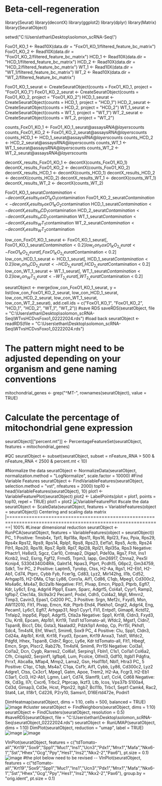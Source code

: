 # Beta-cell-regeneration
library(Seurat)
library(decontX)
library(ggplot2)
library(dplyr)
library(Matrix)
library(SeuratObject)

setwd("C:\\Users\\ethan\\Desktop\\solomon_scRNA-Seq\\")


FoxO1_KO_1 <- Read10X(data.dir = "FoxO1_KO_1/filtered_feature_bc_matrix")
FoxO1_KO_2 <- Read10X(data.dir = "FoxO1_KO_2/filtered_feature_bc_matrix")
HCD_1 <- Read10X(data.dir = "HCD_1/filtered_feature_bc_matrix")
HCD_2 <- Read10X(data.dir = "HCD_2/filtered_feature_bc_matrix")
WT_1 <- Read10X(data.dir = "WT_1/filtered_feature_bc_matrix")
WT_2 <- Read10X(data.dir = "WT_2/filtered_feature_bc_matrix")



FoxO1_KO_1_seurat <- CreateSeuratObject(counts = FoxO1_KO_1, project = "FoxO1_KO_1")
FoxO1_KO_2_seurat <- CreateSeuratObject(counts = FoxO1_KO_2, project = "FoxO1_KO_2")
HCD_1_seurat <- CreateSeuratObject(counts = HCD_1, project = "HCD_1")
HCD_2_seurat <- CreateSeuratObject(counts = HCD_2, project = "HCD_2")
WT_1_seurat <- CreateSeuratObject(counts = WT_1, project = "WT_1")
WT_2_seurat <- CreateSeuratObject(counts = WT_2, project = "WT_2")


counts_FoxO1_KO_1 <- FoxO1_KO_1_seurat@assays$RNA@layers$counts
counts_FoxO1_KO_2 <- FoxO1_KO_2_seurat@assays$RNA@layers$counts
counts_HCD_1 <- HCD_1_seurat@assays$RNA@layers$counts
counts_HCD_2 <- HCD_2_seurat@assays$RNA@layers$counts
counts_WT_1 <- WT_1_seurat@assays$RNA@layers$counts
counts_WT_2 <- WT_2_seurat@assays$RNA@layers$counts


decontX_results_FoxO1_KO_1 <- decontX(counts_FoxO1_KO_1)
decontX_results_FoxO1_KO_2 <- decontX(counts_FoxO1_KO_2)
decontX_results_HCD_1 <- decontX(counts_HCD_1)
decontX_results_HCD_2 <- decontX(counts_HCD_2)
decontX_results_WT_1 <- decontX(counts_WT_1)
decontX_results_WT_2 <- decontX(counts_WT_2)

FoxO1_KO_1_seurat$Contamination <- decontX_results_FoxO1_KO_1$contamination
FoxO1_KO_2_seurat$Contamination <- decontX_results_FoxO1_KO_2$contamination
HCD_1_seurat$Contamination <- decontX_results_HCD_1$contamination
HCD_2_seurat$Contamination <- decontX_results_HCD_2$contamination
WT_1_seurat$Contamination <- decontX_results_WT_1$contamination
WT_2_seurat$Contamination <- decontX_results_WT_2$contamination


low_con_FoxO1_KO_1_seurat <- FoxO1_KO_1_seurat[, FoxO1_KO_1_seurat$Contamination < 0.2]
low_con_FoxO1_KO_2_seurat <- FoxO1_KO_2_seurat[, FoxO1_KO_2_seurat$Contamination < 0.2]
low_con_HCD_1_seurat <- HCD_1_seurat[, HCD_1_seurat$Contamination < 0.2]
low_con_HCD_2_seurat <- HCD_2_seurat[, HCD_2_seurat$Contamination < 0.2]
low_con_WT_1_seurat <- WT_1_seurat[, WT_1_seurat$Contamination < 0.2]
low_con_WT_2_seurat <- WT_2_seurat[, WT_2_seurat$Contamination < 0.2]

seuratObject <- merge(low_con_FoxO1_KO_1_seurat, y = list(low_con_FoxO1_KO_2_seurat,
                                                          low_con_HCD_1_seurat,
                                                          low_con_HCD_2_seurat,
                                                          low_con_WT_1_seurat,                                                             
                                                          low_con_WT_2_seurat),
                      add.cell.ids = c("FoxO1_KO_1", "FoxO1_KO_2", "HCD_1", "HCD_2", "WT_1", "WT_2"))
#save RDS
saveRDS(seuratObject, file = "C:\\Users\\ethan\\Desktop\\solomon_scRNA-Seq\\WTvsHCDvsFoxo1_02222024.rds")
#load back
seuratObject <- readRDS(file = "C:\\Users\\ethan\\Desktop\\solomon_scRNA-Seq\\WTvsHCDvsFoxo1_02222024.rds")
# The pattern might need to be adjusted depending on your organism and gene naming conventions
mitochondrial_genes <- grep("^MT-", rownames(seuratObject), value = TRUE)

# Calculate the percentage of mitochondrial gene expression
seuratObject[["percent.mt"]] <- PercentageFeatureSet(seuratObject, features = mitochondrial_genes)

#QC
seuratObject <- subset(seuratObject, subset = nFeature_RNA > 500 & nFeature_RNA < 2500 & percent.mt < 10)

#Normalize the data
seuratObject <- NormalizeData(seuratObject, normalization.method = "LogNormalize", scale.factor = 10000)
#Find Variable Features
seuratObject <- FindVariableFeatures(seuratObject, selection.method = "vst", nfeatures = 2000)
top10 <- head(VariableFeatures(seuratObject), 10)
plot1 <- VariableFeaturePlot(seuratObject)
plot2 <- LabelPoints(plot = plot1, points = top10, repel = TRUE)
plot1 + plot2
![VariableFeaturePlot](https://github.com/zhany283/Beta-cell-regeneration/assets/130387837/bb4c88a5-c6da-461a-9360-ec0d3d82a91c)
 #scale the data
seuratObject <- ScaleData(seuratObject, features = VariableFeatures(object = seuratObject))
Centering and scaling data matrix
  |=============================================================================================================| 100%
#Linear dimensional reduction
seuratObject <- RunPCA(seuratObject, features = VariableFeatures(object = seuratObject))
PC_ 1 
Positive:  Tmsb4x, Tpt1, Rpl18a, Rps11, Rps16, Rpl23, Fau, Ppia, Rps29, Rps4x 
	   Rps12, Rps9, Rps14, Rplp1, Rps8, Rps23, Eef1a1, Rps5, Actb, Rps24 
	   Fth1, Rps20, Rps19, Rps7, Rpl9, Rpl7, Rpl28, Rpl21, Rpl35a, Rps3 
Negative:  Phactr1, Hs6st3, Sgcz, Car10, Cntnap2, Dlgap1, Pde10a, Rgs7, Fhit, Ins1 
	   Kcnb2, Ins2, Esrrg, Fgf12, Frmd5, Trpm3, Iapp, Gm26917, Ctnna2, Pex5l 
	   Kcnip4, 5330434G04Rik, Galnt14, Npas3, Ptprt, Pcdh15, G6pc2, Gm34759, Sdk1, Tnr 
PC_ 2 
Positive:  Laptm5, Tyrobp, Ctss, H2-Aa, Rgs1, H2-Eb1, H2-Ab1, Cd74, Ptprc, Cybb 
	   Fyb, Fcer1g, Cd83, Lyz2, Mir142hg, Il1b, Cd52, Arhgap15, H2-DMa, C1qc 
	   Ly86, Coro1a, Aif1, Cd86, C1qb, Mpeg1, Cd300c2, Ms4a6c, Ms4a7, Bcl2a1b 
Negative:  Flt1, Plvap, Emcn, Plpp3, Ptprb, Egfl7, Kdr, Ly6c1, Eng, Adgrl4 
	   Plpp1, Esam, Sparc, Adgrf5, Col4a1, Cyyr1, Ramp2, Igfbp7, Clec14a, Slc9a3r2 
	   Pecam1, Podxl, Cdh5, Col4a2, Mgll, Mmrn2, Timp3, Cavin3, Epas1, Cd200 
PC_ 3 
Positive:  Srgn, Mef2c, Fxyd5, Msn, AW112010, Flt1, Plvap, Emcn, Kdr, Ptprb 
	   Ehd4, Plekho1, Gngt2, Adgrl4, Eng, Pecam1, Ly6c1, Egfl7, Arhgap31, Nrp1 
	   Cyyr1, Fli1, Entpd1, Gimap6, Kctd12, Tnfaip2, Inpp5d, Plpp1, Adgrf5, Ctla2a 
Negative:  Spp1, Krt18, Cldn3, Fxyd3, Clu, Krt8, Epcam, Atp1b1, Krt19, Tstd1 
	   tdTomato-all, Wfdc2, Mgst1, Cldn7, Tspan8, Bicc1, Dbi, Gsta3, Naaladl2, Pdzk1ip1 
	   Ambp, Cp, Prr15l, Pkhd1, Sdc4, Tm4sf4, Ehf, Wwc1, Smim6, Sox9 
PC_ 4 
Positive:  Clu, Spp1, Cldn3, Cd24a, Atp1b1, Krt8, Krt18, Fxyd3, Epcam, Krt19 
	   Anxa3, Tstd1, Wfdc2, Pdgfd, Hhex, Tspan8, Cldn7, Rgcc, Ly6e, Kdr 
	   tdTomato-all, Flt1, Hbegf, Emcn, Srgn, Plscr2, Rab27b, Tm4sf4, Smim6, Prr15l 
Negative:  Col3a1, Col1a2, Dcn, Cygb, Rarres2, Col6a1, Serping1, Fbln1, C1s1, Col1a1 
	   Col6a2, Cfh, Crispld2, Serpinf1, Igfbp6, Lum, Pcolce, Olfml3, Gdf10, Itgbl1 
	   Pdgfra, Prrx1, Abca8a, Mfap4, Mmp2, Lama2, Gsn, Hsd11b1, Nbl1, Htra3 
PC_ 5 
Positive:  C1qc, C1qb, Ms4a7, C1qa, Csf1r, Aif1, Cybb, Ly86, Cd300c2, Lyz2 
	   Adgre1, Ctss, Cx3cr1, Mpeg1, Gatm, Apoe, Trem2, H2-Aa, Fcgr3, H2-Eb1 
	   C3ar1, Ccl3, H2-Ab1, Lgmn, Lair1, Cd74, Slamf9, Lst1, Ccl4, Cd68 
Negative:  Itk, Cd3g, Il7r, Cxcr6, Trbc2, Ptprcap, Ikzf3, Ltb, Icos, Vps37b 
	   S100a4, Cd3d, Gimap3, Cd3e, Hcst, Ptpn22, Itgb7, Bcl11b, Trbc1, Sept1 
	   Camk4, Rac2, Stat4, Lat, Il18r1, Cd226, P2ry10, Samsn1, D16Ertd472e, Podnl1 

DimHeatmap(seuratObject, dims = 1:10, cells = 500, balanced = TRUE)
![image](https://github.com/zhany283/Beta-cell-regeneration/assets/130387837/2fdbc7f8-b61a-423a-8b6c-65c5791339a3)
#cluster
seuratObject <- FindNeighbors(seuratObject, dims = 1:10)
seuratObject <- FindClusters(seuratObject, resolution = 0.5)
#saveRDS(seuratObject, file = "C:\\Users\\ethan\\Desktop\\solomon_scRNA-Seq\\seuratObject_02222024.rds")
seuratObject <- RunUMAP(seuratObject, dims = 1:10)
DimPlot(seuratObject, reduction = "umap", label = TRUE)
![image](https://github.com/zhany283/Beta-cell-regeneration/assets/130387837/fe312c3c-ad1a-4851-9a3e-ae18e5a842af)
![image](https://github.com/zhany283/Beta-cell-regeneration/assets/130387837/febfff2e-6cd6-4f3e-86b5-ec5e5aa9bbb2)

VlnPlot(seuratObject, features = c("tdTomato-all","Krt19","Sox9","Spp1","Muc1","Ins1","Ucn3","Pdx1","Mnx1","Mafa","Nkx6-1","Sst","Hhex","Gcg","Ppy","Hes1","Ins2","Nkx2-2","Pax6"), pt.size = 0.1)
![image](https://github.com/zhany283/Beta-cell-regeneration/assets/130387837/2df7ad27-e069-4682-bd9c-bee7742920f2)
#the plot below need to be revised -- 
VlnPlot(seuratObject, features = c("tdTomato-all","Krt19","Sox9","Spp1","Muc1","Ins1","Ucn3","Pdx1","Mnx1","Mafa","Nkx6-1","Sst","Hhex","Gcg","Ppy","Hes1","Ins2","Nkx2-2","Pax6"), group.by = "orig.ident", pt.size = 0.1)


